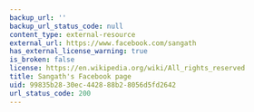 ```yaml
---
backup_url: ''
backup_url_status_code: null
content_type: external-resource
external_url: https://www.facebook.com/sangath
has_external_license_warning: true
is_broken: false
license: https://en.wikipedia.org/wiki/All_rights_reserved
title: Sangath's Facebook page
uid: 99835b28-30ec-4428-88b2-8056d5fd2642
url_status_code: 200
---
```

